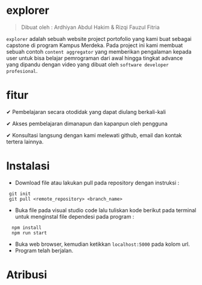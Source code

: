 
# explorer

> Dibuat oleh : Ardhiyan Abdul Hakim & Rizqi Fauzul Fitria

`explorer` adalah sebuah website project portofolio yang kami buat sebagai capstone di program Kampus Merdeka. Pada project ini kami membuat sebuah contoh `content aggregator` yang memberikan pengalaman kepada user untuk bisa belajar pemrograman dari awal hingga tingkat advance yang dipandu dengan video yang dibuat oleh `software developer profesional`.

# fitur

 ✔ Pembelajaran secara otodidak yang dapat diulang berkali-kali

 ✔ Akses pembelajaran dimanapun dan kapanpun oleh pengguna

 ✔ Konsultasi langsung dengan kami melewati github, email dan kontak tertera lainnya.


# Instalasi

 - Download file atau lakukan pull pada repository dengan instruksi :
 ```
  git init
  git pull <remote_repository> <branch_name>
```
- Buka file pada visual studio code lalu tuliskan kode berikut pada terminal untuk menginstal file dependesi pada program :
```
  npm install
  npm run start
```
- Buka web browser, kemudian ketikkan `localhost:5000` pada kolom url.
- Program telah berjalan.

# Atribusi


